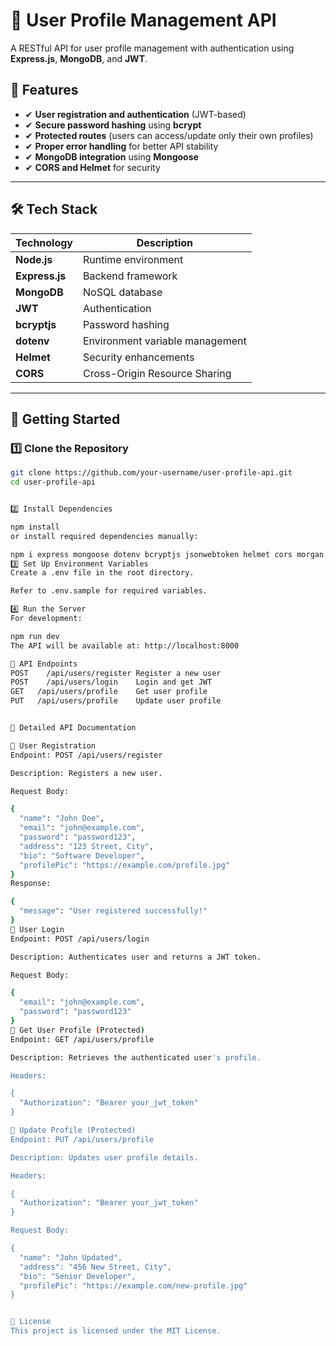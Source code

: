 # 📜 User Profile Management API

A RESTful API for user profile management with authentication using **Express.js**, **MongoDB**, and **JWT**.

## 🚀 Features

- ✔ **User registration and authentication** (JWT-based)
- ✔ **Secure password hashing** using **bcrypt**
- ✔ **Protected routes** (users can access/update only their own profiles)
- ✔ **Proper error handling** for better API stability
- ✔ **MongoDB integration** using **Mongoose**
- ✔ **CORS and Helmet** for security

---

## 🛠 Tech Stack

| Technology     | Description                     |
| -------------- | ------------------------------- |
| **Node.js**    | Runtime environment             |
| **Express.js** | Backend framework               |
| **MongoDB**    | NoSQL database                  |
| **JWT**        | Authentication                  |
| **bcryptjs**   | Password hashing                |
| **dotenv**     | Environment variable management |
| **Helmet**     | Security enhancements           |
| **CORS**       | Cross-Origin Resource Sharing   |

---

## 🚀 Getting Started

### 1️⃣ Clone the Repository

```bash
git clone https://github.com/your-username/user-profile-api.git
cd user-profile-api


2️⃣ Install Dependencies

npm install
or install required dependencies manually:

npm i express mongoose dotenv bcryptjs jsonwebtoken helmet cors morgan express-validator
3️⃣ Set Up Environment Variables
Create a .env file in the root directory.

Refer to .env.sample for required variables.

4️⃣ Run the Server
For development:

npm run dev
The API will be available at: http://localhost:8000

📌 API Endpoints
POST	/api/users/register	Register a new user
POST	/api/users/login	Login and get JWT
GET	  /api/users/profile	Get user profile
PUT	  /api/users/profile	Update user profile


📜 Detailed API Documentation

🔹 User Registration
Endpoint: POST /api/users/register

Description: Registers a new user.

Request Body:

{
  "name": "John Doe",
  "email": "john@example.com",
  "password": "password123",
  "address": "123 Street, City",
  "bio": "Software Developer",
  "profilePic": "https://example.com/profile.jpg"
}
Response:

{
  "message": "User registered successfully!"
}
🔹 User Login
Endpoint: POST /api/users/login

Description: Authenticates user and returns a JWT token.

Request Body:

{
  "email": "john@example.com",
  "password": "password123"
}
🔹 Get User Profile (Protected)
Endpoint: GET /api/users/profile

Description: Retrieves the authenticated user's profile.

Headers:

{
  "Authorization": "Bearer your_jwt_token"
}

🔹 Update Profile (Protected)
Endpoint: PUT /api/users/profile

Description: Updates user profile details.

Headers:

{
  "Authorization": "Bearer your_jwt_token"
}

Request Body:

{
  "name": "John Updated",
  "address": "456 New Street, City",
  "bio": "Senior Developer",
  "profilePic": "https://example.com/new-profile.jpg"
}


📜 License
This project is licensed under the MIT License.

```
